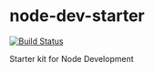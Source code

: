 # node-dev-starter
[![Build Status](http://build.rharris2825.com:8080/job/node-dev-starter/badge/icon)](http://build.rharris2825.com:8080/job/node-dev-starter/)

Starter kit for Node Development

